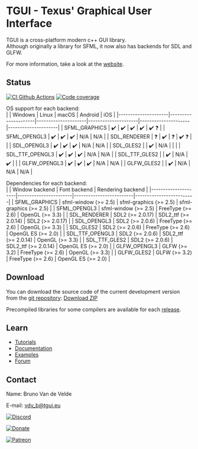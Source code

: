 TGUI - Texus' Graphical User Interface
=======================================

TGUI is a cross-platform modern c++ GUI library.  
Although originally a library for SFML, it now also has backends for SDL and GLFW.

For more information, take a look at the [website](https://tgui.eu).


Status
------

[![CI Github Actions](https://github.com/texus/TGUI/workflows/CI/badge.svg?branch=0.9)](https://github.com/texus/TGUI/actions)
[![Code coverage](https://codecov.io/gh/texus/TGUI/branch/0.9/graph/badge.svg)](https://codecov.io/gh/texus/TGUI/branch/0.9)

OS support for each backend:  
|                     | Windows             | Linux               | macOS               | Android             | iOS                 |
|---------------------|---------------------|---------------------|---------------------|---------------------|---------------------|
| SFML\_GRAPHICS      | :heavy_check_mark:  | :heavy_check_mark:  | :heavy_check_mark:  | :heavy_check_mark:  | :heavy_check_mark: :question: |
| SFML\_OPENGL3       | :heavy_check_mark:  | :heavy_check_mark:  | :heavy_check_mark:  | N/A                 | N/A                 |
| SDL\_RENDERER       | :question:          | :heavy_check_mark:  | :question:          | :heavy_check_mark: :question: |           |
| SDL\_OPENGL3        | :heavy_check_mark:  | :heavy_check_mark:  | :heavy_check_mark:  | N/A                 | N/A                 |
| SDL\_GLES2          |                     | :heavy_check_mark:  | N/A                 |                     |                     |
| SDL\_TTF\_OPENGL3   | :heavy_check_mark:  | :heavy_check_mark:  | :heavy_check_mark:  | N/A                 | N/A                 |
| SDL\_TTF\_GLES2     |                     | :heavy_check_mark:  | N/A                 | :heavy_check_mark:  |                     |
| GLFW\_OPENGL3       | :heavy_check_mark:  | :heavy_check_mark:  | :heavy_check_mark:  | N/A                 | N/A                 |
| GLFW\_GLES2         |                     | :heavy_check_mark:  | N/A                 | N/A                 | N/A                 |


Dependencies for each backend:  
|                     | Window backend        | Font backend            | Rendering backend       |
|---------------------|-----------------------|-------------------------|-------------------------|
| SFML\_GRAPHICS      | sfml-window  (>= 2.5) | sfml-graphics  (>= 2.5) | sfml-graphics  (>= 2.5) |
| SFML\_OPENGL3       | sfml-window  (>= 2.5) | FreeType  (>= 2.6)      | OpenGL  (>= 3.3)        |
| SDL\_RENDERER       | SDL2  (>= 2.0.17)     | SDL2_ttf  (>= 2.0.14)   | SDL2  (>= 2.0.17)       |
| SDL\_OPENGL3        | SDL2  (>= 2.0.6)      | FreeType  (>= 2.6)      | OpenGL  (>= 3.3)        |
| SDL\_GLES2          | SDL2  (>= 2.0.6)      | FreeType  (>= 2.6)      | OpenGL ES  (>= 2.0)     |
| SDL\_TTF\_OPENGL3   | SDL2  (>= 2.0.6)      | SDL2_ttf  (>= 2.0.14)   | OpenGL  (>= 3.3)        |
| SDL\_TTF\_GLES2     | SDL2  (>= 2.0.6)      | SDL2_ttf  (>= 2.0.14)   | OpenGL ES  (>= 2.0)     |
| GLFW\_OPENGL3       | GLFW  (>= 3.2)        | FreeType  (>= 2.6)      | OpenGL  (>= 3.3)        |
| GLFW\_GLES2         | GLFW  (>= 3.2)        | FreeType  (>= 2.6)      | OpenGL ES  (>= 2.0)     |



Download
--------

You can download the source code of the current development version from the [git repository](https://github.com/texus/TGUI/tree/0.9): [Download ZIP](https://github.com/texus/TGUI/archive/0.9.zip)

Precompiled libraries for some compilers are available for each [release](https://github.com/texus/TGUI/releases).


Learn
-----

* [Tutorials](https://tgui.eu/tutorials/0.9)
* [Documentation](https://tgui.eu/documentation/0.9)
* [Examples](https://tgui.eu/examples/0.9)
* [Forum](https://forum.tgui.eu)


Contact
-------

Name: Bruno Van de Velde

E-mail: vdv_b@tgui.eu

[![Discord](https://img.shields.io/badge/chat-on_discord-7389D8.svg?logo=discord&logoColor=ffffff&labelColor=6A7EC2)](https://discord.gg/Msf4vyx)

[![Donate](https://img.shields.io/badge/Donate-PayPal-green.svg)](https://www.paypal.me/texusius)

[![Patreon](https://tgui.eu/resources/PatreonThin.png)](https://www.patreon.com/tgui)
